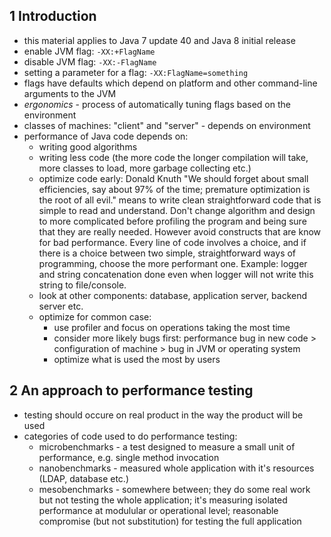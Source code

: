 ## 1 Introduction
* this material applies to Java 7 update 40 and Java 8 initial release
* enable JVM flag: `-XX:+FlagName`
* disable JVM flag: `-XX:-FlagName`
* setting a parameter for a flag: `-XX:FlagName=something`
* flags have defaults which depend on platform and other command-line arguments to the JVM
* *ergonomics* - process of automatically tuning flags based on the environment
* classes of machines: "client" and "server" - depends on environment
* performance of Java code depends on:
  * writing good algorithms
  * writing less code (the more code the longer compilation will take, more classes to load, more garbage collecting etc.)
  * optimize code early: Donald Knuth "We should forget about small efficiencies, say about 97% of the time; premature optimization is the root of all evil." means to write clean straightforward code that is simple to read and understand. Don't change algorithm and design to more complicated before profiling the program and being sure that they are really needed. However avoid constructs that are know for bad performance. Every line of code involves a choice, and if there is a choice between two simple, straightforward ways of programming, choose the more performant one. Example: logger and string concatenation done even when logger will not write this string to file/console.
  * look at other components: database, application server, backend server etc.
  * optimize for common case:
    * use profiler and focus on operations taking the most time
    * consider more likely bugs first: performance bug in new code > configuration of machine > bug in JVM or operating system
    * optimize what is used the most by users

## 2 An approach to performance testing
* testing should occure on real product in the way the product will be used
* categories of code used to do performance testing:
  * microbenchmarks - a test designed to measure a small unit of performance, e.g. single method invocation
  * nanobenchmarks - measured whole application with it's resources (LDAP, database etc.)
  * mesobenchmarks - somewhere between; they do some real work but not testing the whole application; it's measuring isolated performance at modulular or operational level; reasonable compromise (but not substitution) for testing the full application

